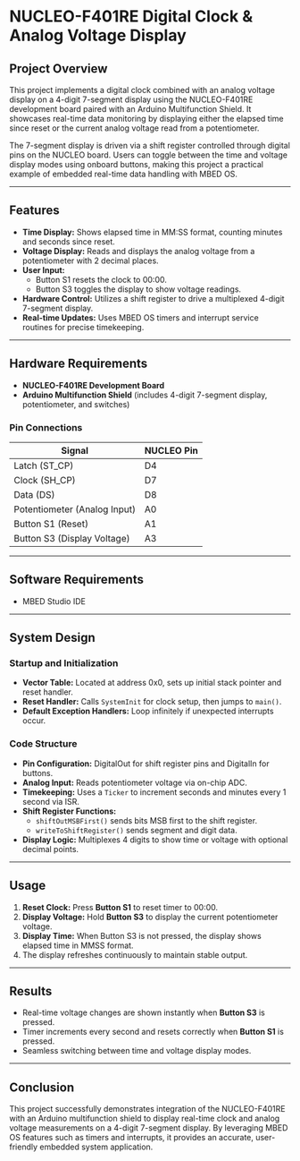 # NUCLEO-F401RE Digital Clock & Analog Voltage Display

## Project Overview

This project implements a digital clock combined with an analog voltage display on a 4-digit 7-segment display using the NUCLEO-F401RE development board paired with an Arduino Multifunction Shield. It showcases real-time data monitoring by displaying either the elapsed time since reset or the current analog voltage read from a potentiometer.

The 7-segment display is driven via a shift register controlled through digital pins on the NUCLEO board. Users can toggle between the time and voltage display modes using onboard buttons, making this project a practical example of embedded real-time data handling with MBED OS.

---

## Features

- **Time Display:** Shows elapsed time in MM:SS format, counting minutes and seconds since reset.
- **Voltage Display:** Reads and displays the analog voltage from a potentiometer with 2 decimal places.
- **User Input:**
  - Button S1 resets the clock to 00:00.
  - Button S3 toggles the display to show voltage readings.
- **Hardware Control:** Utilizes a shift register to drive a multiplexed 4-digit 7-segment display.
- **Real-time Updates:** Uses MBED OS timers and interrupt service routines for precise timekeeping.

---

## Hardware Requirements

- **NUCLEO-F401RE Development Board**
- **Arduino Multifunction Shield** (includes 4-digit 7-segment display, potentiometer, and switches)

### Pin Connections

| Signal     | NUCLEO Pin |
|------------|------------|
| Latch (ST_CP) | D4       |
| Clock (SH_CP) | D7       |
| Data (DS)     | D8       |
| Potentiometer (Analog Input) | A0 |
| Button S1 (Reset) | A1    |
| Button S3 (Display Voltage) | A3 |

---

## Software Requirements

- MBED Studio IDE

---

## System Design

### Startup and Initialization

- **Vector Table:** Located at address 0x0, sets up initial stack pointer and reset handler.
- **Reset Handler:** Calls `SystemInit` for clock setup, then jumps to `main()`.
- **Default Exception Handlers:** Loop infinitely if unexpected interrupts occur.

### Code Structure

- **Pin Configuration:** DigitalOut for shift register pins and DigitalIn for buttons.
- **Analog Input:** Reads potentiometer voltage via on-chip ADC.
- **Timekeeping:** Uses a `Ticker` to increment seconds and minutes every 1 second via ISR.
- **Shift Register Functions:**
  - `shiftOutMSBFirst()` sends bits MSB first to the shift register.
  - `writeToShiftRegister()` sends segment and digit data.
- **Display Logic:** Multiplexes 4 digits to show time or voltage with optional decimal points.

---

## Usage

1. **Reset Clock:** Press **Button S1** to reset timer to 00:00.
2. **Display Voltage:** Hold **Button S3** to display the current potentiometer voltage.
3. **Display Time:** When Button S3 is not pressed, the display shows elapsed time in MMSS format.
4. The display refreshes continuously to maintain stable output.

---

## Results

- Real-time voltage changes are shown instantly when **Button S3** is pressed.
- Timer increments every second and resets correctly when **Button S1** is pressed.
- Seamless switching between time and voltage display modes.

---

## Conclusion

This project successfully demonstrates integration of the NUCLEO-F401RE with an Arduino multifunction shield to display real-time clock and analog voltage measurements on a 4-digit 7-segment display. By leveraging MBED OS features such as timers and interrupts, it provides an accurate, user-friendly embedded system application.
